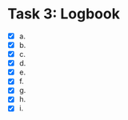 # Task 3: Logbook

- [x] a.
- [x] b.
- [x] c.
- [x] d.
- [x] e.
- [x] f.
- [x] g.
- [x] h.
- [x] i.
